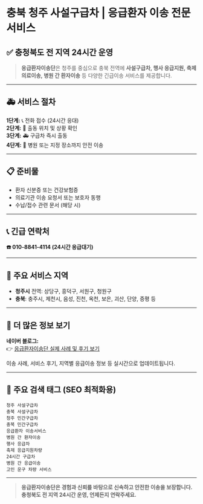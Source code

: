 # 충북 청주 사설구급차 | 응급환자 이송 전문 서비스

## ✅ 충청북도 전 지역 24시간 운영

> **응급환자이송단**은 청주를 중심으로 충북 전역에 **사설구급차, 행사 응급지원, 축제 의료이송, 병원 간 환자이송** 등 다양한 긴급이송 서비스를 제공합니다.

---

## 🚑 서비스 절차

**1단계:** 📞 전화 접수 (24시간 응대)  
**2단계:** 📍 출동 위치 및 상황 확인  
**3단계:** 🚑 구급차 즉시 출동  
**4단계:** 🏥 병원 또는 지정 장소까지 안전 이송

---

## 📋 준비물

- 환자 신분증 또는 건강보험증  
- 의료기관 이송 요청서 또는 보호자 동행  
- 수납/접수 관련 문서 (해당 시)

---

## 📞 긴급 연락처

**☎️ 010-8841-4114 (24시간 응급대기)**

---

## 📍 주요 서비스 지역

- **청주시** 전역: 상당구, 흥덕구, 서원구, 청원구  
- **충북**: 충주시, 제천시, 음성, 진천, 옥천, 보은, 괴산, 단양, 증평 등

---

## 💬 더 많은 정보 보기

**네이버 블로그:**  
👉 [응급환자이송단 실제 사례 및 후기 보기](https://blog.naver.com/ldszuno)

이송 사례, 서비스 후기, 지역별 응급이송 정보 등 실시간으로 업데이트됩니다.

---

## 🔖 주요 검색 태그 (SEO 최적화용)

`청주 사설구급차`  
`충북 사설구급차`  
`청주 민간구급차`  
`충북 민간구급차`  
`응급환자 이송서비스`  
`병원 간 환자이송`  
`행사 응급차`  
`축제 응급지원차량`  
`24시간 구급차`  
`병원 간 응급이송`  
`고인 운구 차량 서비스`

---

> **응급환자이송단은 경험과 신뢰를 바탕으로 신속하고 안전한 이송을 보장합니다.**  
> **충청북도 전 지역 24시간 운영, 언제든지 연락주세요.**
